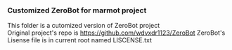 ### Customized ZeroBot for marmot project

This folder is a cutomized version of ZeroBot project  
Original project's repo is https://github.com/wdvxdr1123/ZeroBot
ZeroBot's Lisense file is in current root named LISCENSE.txt
